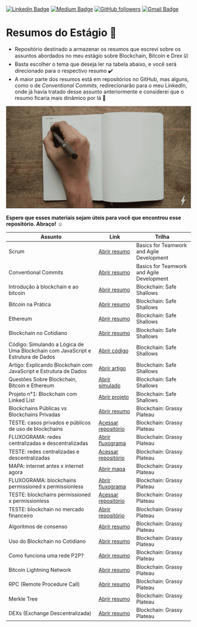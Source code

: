 
[![Linkedin Badge](https://img.shields.io/badge/-pedrojosel-blue?style=flat-square&logo=Linkedin&logoColor=white&link=https://www.linkedin.com/in/pedrojosel/)](https://www.linkedin.com/in/pedrojosel/) [![Medium Badge](https://img.shields.io/badge/-@pedrlimadev-03a57a?style=flat-square&labelColor=000000&logo=Medium&link=https://medium.com/@pedrlimadev)](https://medium.com/@pedrlimadev)
[![GitHub followers](https://img.shields.io/github/followers/pedrjose?label=Follow&style=social)](https://github.com/pedrjose/?tab=follow)
[![Gmail Badge](https://img.shields.io/badge/-pedrlimadev@gmail.com-c14438?style=flat-square&logo=Gmail&logoColor=white&link=mailto:pedrlimadev@gmail.com
)](mailto:pedrlimadev@gmail.com)

# Resumos do Estágio :page_with_curl:

- Repositório destinado a armazenar os resumos que escrevi sobre os assuntos abordados no meu estágio sobre Blockchain, Bitcoin e Drex :ballot_box_with_check:
- Basta escolher o tema que deseja ler na tabela abaixo, e você será direcionado para o respectivo resumo :heavy_check_mark:
- A maior parte dos resumos está em repositórios no GitHub, mas alguns, como o de *Conventional Commits*, redirecionarão para o meu LinkedIn, onde já havia tratado desse assunto anteriormente e considerei que o resumo ficaria mais dinâmico por lá :large_orange_diamond:

![notations git](./materials/notations.gif)

**Espero que esses materiais sejam úteis para você que encontrou esse repositório. Abraço!** :relaxed:

| Assunto | Link | Trilha |
| ----------- | ----------- | ----------- |
| Scrum | [Abrir resumo](https://github.com/pedrjose/estagio-anotacoes/blob/main/materials/scrum.md) | Basics for Teamwork and Agile Development |
| Conventional Commits | [Abrir resumo](https://www.linkedin.com/posts/activity-7080543647502336000-4Axo?utm_source=share&utm_medium=member_desktop) | Basics for Teamwork and Agile Development |
| Introdução à blockchain e ao bitcoin | [Abrir resumo](https://github.com/pedrjose/estagio-anotacoes/blob/main/materials/blockchain-and-bitcoin-introduce.md) | Blockchain: Safe Shallows |
| Bitcoin na Prática | [Abrir resumo](https://github.com/pedrjose/estagio-anotacoes/blob/main/materials/bitcoin-in-practice.md) | Blockchain: Safe Shallows |
| Ethereum | [Abrir resumo](https://github.com/pedrjose/estagio-anotacoes/blob/main/materials/ethereum.md) | Blockchain: Safe Shallows |
| Blockchain no Cotidiano | [Abrir resumo](https://github.com/pedrjose/estagio-anotacoes/blob/main/materials/blockchain-cotidiano.md) | Blockchain: Safe Shallows |
| Código: Simulando a Lógica de Uma Blockchain com JavaScript e Estrutura de Dados | [Abrir código](https://github.com/pedrjose/estagio-anotacoes/blob/main/materials/dataStructures.js) | Blockchain: Safe Shallows |
| Artigo: Explicando Blockchain com JavaScript e Estrutura de Dados| [Abrir artigo](https://medium.com/@pedrlimadev/simulando-uma-blockchain-com-javascript-e-estrutura-de-dados-ebcfb8eb0516) | Blockchain: Safe Shallows |
| Questões Sobre Blockchain, Bitcoin e Ethereum | [Abrir simulado](https://github.com/pedrjose/estagio-anotacoes/blob/main/materials/simulado.md) | Blockchain: Safe Shallows |
| Projeto n°1: Blockchain com Linked List | [Abrir projeto](https://github.com/pedrjose/blockchain-linkedList) | Blockchain: Safe Shallows |
| Blockchains Públicas vs Blockchains Privadas | [Abrir resumo](https://github.com/pedrjose/blockchains-public-private/tree/main) | Blockchain: Grassy Plateau |
| TESTE: casos privados e públicos de uso de blockchains | [Acessar repositório](https://github.com/pedrjose/blockchains-public-private/blob/main/questions.md) | Blockchain: Grassy Plateau |
| FLUXOGRAMA: redes centralizadas e descentralizadas | [Abrir fluxograma](https://github.com/pedrjose/blockchains-public-private/blob/main/Sem%20t%C3%ADtulo12.png) | Blockchain: Grassy Plateau |
| TESTE: redes centralizadas e descentralizadas | [Acessar repositório](https://github.com/pedrjose/blockchains-public-private/blob/main/questions2.md) | Blockchain: Grassy Plateau |
| MAPA: internet antes x internet agora | [Abrir mapa](https://github.com/pedrjose/blockchains-public-private/blob/main/Sem%20t%C3%ADtulo11.png) | Blockchain: Grassy Plateau |
| FLUXOGRAMA: blockchains permissioned x permissionless | [Abrir fluxograma](https://github.com/pedrjose/blockchains-public-private/blob/main/Sem%20t%C3%ADtulo13.png) | Blockchain: Grassy Plateau |
| TESTE: blockchains permissioned x permissionless | [Acessar repositório](https://github.com/pedrjose/blockchains-public-private/blob/main/questoes3.md) | Blockchain: Grassy Plateau |
| TESTE: blockchain no mercado financeiro | [Abrir repositório](https://github.com/pedrjose/blockchains-public-private/blob/main/questions4.md) | Blockchain: Grassy Plateau |
| Algoritmos de consenso | [Abrir resumo](https://github.com/pedrjose/estagio-anotacoes/blob/main/materials/algoritmos-consenso.md) | Blockchain: Grassy Plateau |
| Uso do Blockchain no Cotidiano | [Abrir resumo](https://github.com/pedrjose/estagio-anotacoes/blob/main/materials/blockinchain-daily.md) | Blockchain: Grassy Plateau |
| Como funciona uma rede P2P? | [Abrir resumo](https://github.com/pedrjose/estagio-anotacoes/blob/main/materials/peer-to-peer.png) | Blockchain: Grassy Plateau |
| Bitcoin Lightning Network | [Abrir resumo](./https://github.com/pedrjose/estagio-anotacoes/blob/main/materials/lightning-network.md) | Blockchain: Grassy Plateau |
| RPC (Remote Procedure Call) | [Abrir resumo](https://github.com/pedrjose/estagio-anotacoes/blob/main/materials/remote-procedure-call.md) | Blockchain: Grassy Plateau |
| Merkle Tree | [Abrir resumo](https://github.com/pedrjose/estagio-anotacoes/blob/main/materials/merkle-trees.md) | Blockchain: Grassy Plateau |
| DEXs (Exchange Descentralizada) | [Abrir resumo](https://github.com/pedrjose/estagio-anotacoes/blob/main/materials/dexs.md) | Blockchain: Grassy Plateau |
